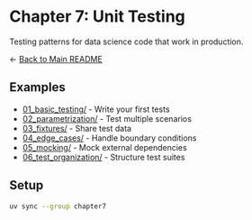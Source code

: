 # Chapter 7: Unit Testing

Testing patterns for data science code that work in production.

← [Back to Main README](../README.md)

## Examples

- [01_basic_testing/](01_basic_testing/) - Write your first tests
- [02_parametrization/](02_parametrization/) - Test multiple scenarios
- [03_fixtures/](03_fixtures/) - Share test data
- [04_edge_cases/](04_edge_cases/) - Handle boundary conditions
- [05_mocking/](05_mocking/) - Mock external dependencies
- [06_test_organization/](06_test_organization/) - Structure test suites

## Setup

```bash
uv sync --group chapter7
```